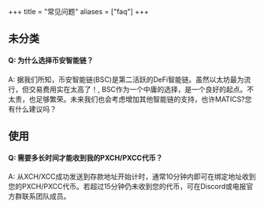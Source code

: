 +++
title = "常见问题"
aliases = ["faq"]
+++
## 未分类
#### Q: 为什么选择币安智能链？
A: 据我们所知，币安智能链(BSC)是第二活跃的DeFi智能链。虽然以太坊最为流行，但交易费用实在太高了！, BSC作为一个中庸的选择，是一个良好的起点。不太贵，也足够繁荣。未来我们也会考虑增加其他智能链的支持，也许MATICS?您有什么建议吗？ 

## 使用
#### Q: 需要多长时间才能收到我的PXCH/PXCC代币？
A: 从XCH/XCC成功发送到存款地址开始计时，通常10分钟内即可在绑定地址收到您的PXCH/PXCC代币。若超过15分钟仍未收到您的代币，可在Discord或电报官方群联系团队成员。
